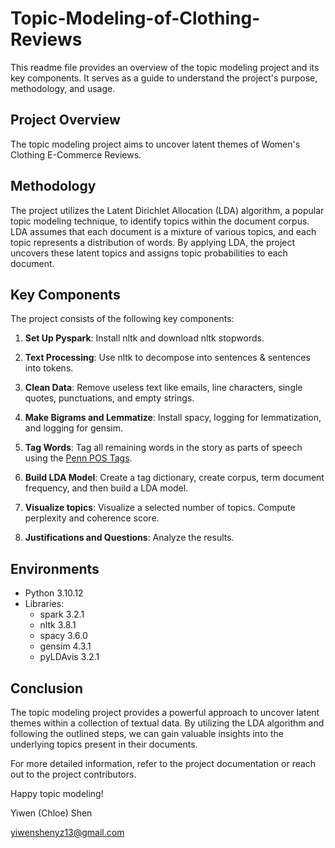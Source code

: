 # Topic-Modeling-of-Clothing-Reviews

This readme file provides an overview of the topic modeling project and its key components. It serves as a guide to understand the project's purpose, methodology, and usage.

## Project Overview
The topic modeling project aims to uncover latent themes of Women's Clothing E-Commerce Reviews.

## Methodology
The project utilizes the Latent Dirichlet Allocation (LDA) algorithm, a popular topic modeling technique, to identify topics within the document corpus. LDA assumes that each document is a mixture of various topics, and each topic represents a distribution of words. By applying LDA, the project uncovers these latent topics and assigns topic probabilities to each document.

## Key Components
The project consists of the following key components:

1. **Set Up Pyspark**: Install nltk and download nltk stopwords.

2. **Text Processing**: Use nltk to decompose into sentences & sentences into tokens.

3. **Clean Data**: Remove useless text like emails, line characters, single quotes, punctuations, and empty strings.

4. **Make Bigrams and Lemmatize**: Install spacy, logging for lemmatization, and logging for gensim.

5. **Tag Words**: Tag all remaining words in the story as parts of speech using the [Penn POS Tags](https://stackoverflow.com/questions/15388831/what-are-all-possible-pos-tags-of-nltk/32336935#32336935).

6. **Build LDA Model**: Create a tag dictionary, create corpus, term document frequency, and then build a LDA model.

7. **Visualize topics**: Visualize a selected number of topics. Compute perplexity and coherence score. 

8. **Justifications and Questions**: Analyze the results.

## Environments

- Python 3.10.12
- Libraries:
  - spark 3.2.1
  - nltk 3.8.1
  - spacy 3.6.0
  - gensim 4.3.1
  - pyLDAvis 3.2.1

## Conclusion
The topic modeling project provides a powerful approach to uncover latent themes within a collection of textual data. By utilizing the LDA algorithm and following the outlined steps, we can gain valuable insights into the underlying topics present in their documents.

For more detailed information, refer to the project documentation or reach out to the project contributors.

Happy topic modeling!

Yiwen (Chloe) Shen

yiwenshenyz13@gmail.com
